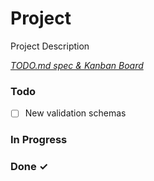 # Project

Project Description

<em>[TODO.md spec & Kanban Board](https://bit.ly/3fCwKfM)</em>

### Todo

- [ ] New validation schemas  

### In Progress


### Done ✓


